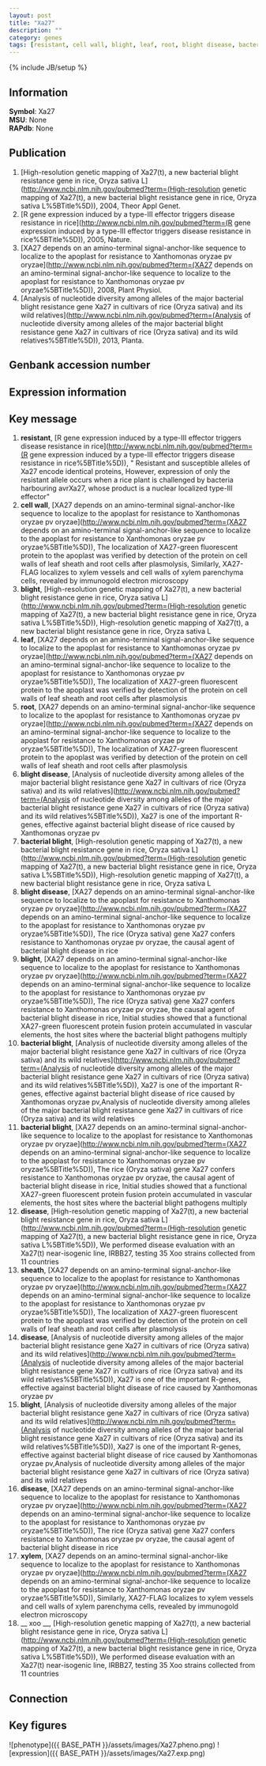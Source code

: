 ```yaml
---
layout: post
title: "Xa27"
description: ""
category: genes
tags: [resistant, cell wall, blight, leaf, root, blight disease, bacterial blight, disease, sheath, xylem,  xoo , Gene]
---
```

{% include JB/setup %}

## Information
__Symbol__: Xa27  
__MSU__: None  
__RAPdb__: None  

## Publication
1. [High-resolution genetic mapping of Xa27(t), a new bacterial blight resistance gene in rice, Oryza sativa L](http://www.ncbi.nlm.nih.gov/pubmed?term=(High-resolution genetic mapping of Xa27(t), a new bacterial blight resistance gene in rice, Oryza sativa L%5BTitle%5D)), 2004, Theor Appl Genet.
2. [R gene expression induced by a type-III effector triggers disease resistance in rice](http://www.ncbi.nlm.nih.gov/pubmed?term=(R gene expression induced by a type-III effector triggers disease resistance in rice%5BTitle%5D)), 2005, Nature.
3. [XA27 depends on an amino-terminal signal-anchor-like sequence to localize to the apoplast for resistance to Xanthomonas oryzae pv oryzae](http://www.ncbi.nlm.nih.gov/pubmed?term=(XA27 depends on an amino-terminal signal-anchor-like sequence to localize to the apoplast for resistance to Xanthomonas oryzae pv oryzae%5BTitle%5D)), 2008, Plant Physiol.
4. [Analysis of nucleotide diversity among alleles of the major bacterial blight resistance gene Xa27 in cultivars of rice (Oryza sativa) and its wild relatives](http://www.ncbi.nlm.nih.gov/pubmed?term=(Analysis of nucleotide diversity among alleles of the major bacterial blight resistance gene Xa27 in cultivars of rice (Oryza sativa) and its wild relatives%5BTitle%5D)), 2013, Planta.

## Genbank accession number

## Expression information

## Key message
1. __resistant__, [R gene expression induced by a type-III effector triggers disease resistance in rice](http://www.ncbi.nlm.nih.gov/pubmed?term=(R gene expression induced by a type-III effector triggers disease resistance in rice%5BTitle%5D)), " Resistant and susceptible alleles of Xa27 encode identical proteins, However, expression of only the resistant allele occurs when a rice plant is challenged by bacteria harbouring avrXa27, whose product is a nuclear localized type-III effector"
2. __cell wall__, [XA27 depends on an amino-terminal signal-anchor-like sequence to localize to the apoplast for resistance to Xanthomonas oryzae pv oryzae](http://www.ncbi.nlm.nih.gov/pubmed?term=(XA27 depends on an amino-terminal signal-anchor-like sequence to localize to the apoplast for resistance to Xanthomonas oryzae pv oryzae%5BTitle%5D)),  The localization of XA27-green fluorescent protein to the apoplast was verified by detection of the protein on cell walls of leaf sheath and root cells after plasmolysis, Similarly, XA27-FLAG localizes to xylem vessels and cell walls of xylem parenchyma cells, revealed by immunogold electron microscopy
3. __blight__, [High-resolution genetic mapping of Xa27(t), a new bacterial blight resistance gene in rice, Oryza sativa L](http://www.ncbi.nlm.nih.gov/pubmed?term=(High-resolution genetic mapping of Xa27(t), a new bacterial blight resistance gene in rice, Oryza sativa L%5BTitle%5D)), High-resolution genetic mapping of Xa27(t), a new bacterial blight resistance gene in rice, Oryza sativa L
4. __leaf__, [XA27 depends on an amino-terminal signal-anchor-like sequence to localize to the apoplast for resistance to Xanthomonas oryzae pv oryzae](http://www.ncbi.nlm.nih.gov/pubmed?term=(XA27 depends on an amino-terminal signal-anchor-like sequence to localize to the apoplast for resistance to Xanthomonas oryzae pv oryzae%5BTitle%5D)),  The localization of XA27-green fluorescent protein to the apoplast was verified by detection of the protein on cell walls of leaf sheath and root cells after plasmolysis
5. __root__, [XA27 depends on an amino-terminal signal-anchor-like sequence to localize to the apoplast for resistance to Xanthomonas oryzae pv oryzae](http://www.ncbi.nlm.nih.gov/pubmed?term=(XA27 depends on an amino-terminal signal-anchor-like sequence to localize to the apoplast for resistance to Xanthomonas oryzae pv oryzae%5BTitle%5D)),  The localization of XA27-green fluorescent protein to the apoplast was verified by detection of the protein on cell walls of leaf sheath and root cells after plasmolysis
6. __blight disease__, [Analysis of nucleotide diversity among alleles of the major bacterial blight resistance gene Xa27 in cultivars of rice (Oryza sativa) and its wild relatives](http://www.ncbi.nlm.nih.gov/pubmed?term=(Analysis of nucleotide diversity among alleles of the major bacterial blight resistance gene Xa27 in cultivars of rice (Oryza sativa) and its wild relatives%5BTitle%5D)), Xa27 is one of the important R-genes, effective against bacterial blight disease of rice caused by Xanthomonas oryzae pv
7. __bacterial blight__, [High-resolution genetic mapping of Xa27(t), a new bacterial blight resistance gene in rice, Oryza sativa L](http://www.ncbi.nlm.nih.gov/pubmed?term=(High-resolution genetic mapping of Xa27(t), a new bacterial blight resistance gene in rice, Oryza sativa L%5BTitle%5D)), High-resolution genetic mapping of Xa27(t), a new bacterial blight resistance gene in rice, Oryza sativa L
8. __blight disease__, [XA27 depends on an amino-terminal signal-anchor-like sequence to localize to the apoplast for resistance to Xanthomonas oryzae pv oryzae](http://www.ncbi.nlm.nih.gov/pubmed?term=(XA27 depends on an amino-terminal signal-anchor-like sequence to localize to the apoplast for resistance to Xanthomonas oryzae pv oryzae%5BTitle%5D)), The rice (Oryza sativa) gene Xa27 confers resistance to Xanthomonas oryzae pv oryzae, the causal agent of bacterial blight disease in rice
9. __blight__, [XA27 depends on an amino-terminal signal-anchor-like sequence to localize to the apoplast for resistance to Xanthomonas oryzae pv oryzae](http://www.ncbi.nlm.nih.gov/pubmed?term=(XA27 depends on an amino-terminal signal-anchor-like sequence to localize to the apoplast for resistance to Xanthomonas oryzae pv oryzae%5BTitle%5D)), The rice (Oryza sativa) gene Xa27 confers resistance to Xanthomonas oryzae pv oryzae, the causal agent of bacterial blight disease in rice, Initial studies showed that a functional XA27-green fluorescent protein fusion protein accumulated in vascular elements, the host sites where the bacterial blight pathogens multiply
10. __bacterial blight__, [Analysis of nucleotide diversity among alleles of the major bacterial blight resistance gene Xa27 in cultivars of rice (Oryza sativa) and its wild relatives](http://www.ncbi.nlm.nih.gov/pubmed?term=(Analysis of nucleotide diversity among alleles of the major bacterial blight resistance gene Xa27 in cultivars of rice (Oryza sativa) and its wild relatives%5BTitle%5D)), Xa27 is one of the important R-genes, effective against bacterial blight disease of rice caused by Xanthomonas oryzae pv,Analysis of nucleotide diversity among alleles of the major bacterial blight resistance gene Xa27 in cultivars of rice (Oryza sativa) and its wild relatives
11. __bacterial blight__, [XA27 depends on an amino-terminal signal-anchor-like sequence to localize to the apoplast for resistance to Xanthomonas oryzae pv oryzae](http://www.ncbi.nlm.nih.gov/pubmed?term=(XA27 depends on an amino-terminal signal-anchor-like sequence to localize to the apoplast for resistance to Xanthomonas oryzae pv oryzae%5BTitle%5D)), The rice (Oryza sativa) gene Xa27 confers resistance to Xanthomonas oryzae pv oryzae, the causal agent of bacterial blight disease in rice, Initial studies showed that a functional XA27-green fluorescent protein fusion protein accumulated in vascular elements, the host sites where the bacterial blight pathogens multiply
12. __disease__, [High-resolution genetic mapping of Xa27(t), a new bacterial blight resistance gene in rice, Oryza sativa L](http://www.ncbi.nlm.nih.gov/pubmed?term=(High-resolution genetic mapping of Xa27(t), a new bacterial blight resistance gene in rice, Oryza sativa L%5BTitle%5D)),  We performed disease evaluation with an Xa27(t) near-isogenic line, IRBB27, testing 35 Xoo strains collected from 11 countries
13. __sheath__, [XA27 depends on an amino-terminal signal-anchor-like sequence to localize to the apoplast for resistance to Xanthomonas oryzae pv oryzae](http://www.ncbi.nlm.nih.gov/pubmed?term=(XA27 depends on an amino-terminal signal-anchor-like sequence to localize to the apoplast for resistance to Xanthomonas oryzae pv oryzae%5BTitle%5D)),  The localization of XA27-green fluorescent protein to the apoplast was verified by detection of the protein on cell walls of leaf sheath and root cells after plasmolysis
14. __disease__, [Analysis of nucleotide diversity among alleles of the major bacterial blight resistance gene Xa27 in cultivars of rice (Oryza sativa) and its wild relatives](http://www.ncbi.nlm.nih.gov/pubmed?term=(Analysis of nucleotide diversity among alleles of the major bacterial blight resistance gene Xa27 in cultivars of rice (Oryza sativa) and its wild relatives%5BTitle%5D)), Xa27 is one of the important R-genes, effective against bacterial blight disease of rice caused by Xanthomonas oryzae pv
15. __blight__, [Analysis of nucleotide diversity among alleles of the major bacterial blight resistance gene Xa27 in cultivars of rice (Oryza sativa) and its wild relatives](http://www.ncbi.nlm.nih.gov/pubmed?term=(Analysis of nucleotide diversity among alleles of the major bacterial blight resistance gene Xa27 in cultivars of rice (Oryza sativa) and its wild relatives%5BTitle%5D)), Xa27 is one of the important R-genes, effective against bacterial blight disease of rice caused by Xanthomonas oryzae pv,Analysis of nucleotide diversity among alleles of the major bacterial blight resistance gene Xa27 in cultivars of rice (Oryza sativa) and its wild relatives
16. __disease__, [XA27 depends on an amino-terminal signal-anchor-like sequence to localize to the apoplast for resistance to Xanthomonas oryzae pv oryzae](http://www.ncbi.nlm.nih.gov/pubmed?term=(XA27 depends on an amino-terminal signal-anchor-like sequence to localize to the apoplast for resistance to Xanthomonas oryzae pv oryzae%5BTitle%5D)), The rice (Oryza sativa) gene Xa27 confers resistance to Xanthomonas oryzae pv oryzae, the causal agent of bacterial blight disease in rice
17. __xylem__, [XA27 depends on an amino-terminal signal-anchor-like sequence to localize to the apoplast for resistance to Xanthomonas oryzae pv oryzae](http://www.ncbi.nlm.nih.gov/pubmed?term=(XA27 depends on an amino-terminal signal-anchor-like sequence to localize to the apoplast for resistance to Xanthomonas oryzae pv oryzae%5BTitle%5D)),  Similarly, XA27-FLAG localizes to xylem vessels and cell walls of xylem parenchyma cells, revealed by immunogold electron microscopy
18. __ xoo __, [High-resolution genetic mapping of Xa27(t), a new bacterial blight resistance gene in rice, Oryza sativa L](http://www.ncbi.nlm.nih.gov/pubmed?term=(High-resolution genetic mapping of Xa27(t), a new bacterial blight resistance gene in rice, Oryza sativa L%5BTitle%5D)),  We performed disease evaluation with an Xa27(t) near-isogenic line, IRBB27, testing 35 Xoo strains collected from 11 countries

## Connection

## Key figures
![phenotype]({{ BASE_PATH }}/assets/images/Xa27.pheno.png)
![expression]({{ BASE_PATH }}/assets/images/Xa27.exp.png)


